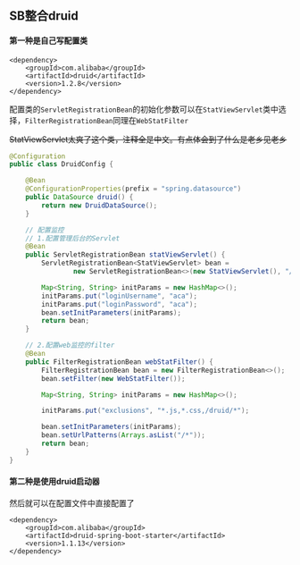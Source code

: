 ## SB整合druid
#### 第一种是自己写配置类
```
<dependency>
    <groupId>com.alibaba</groupId>
    <artifactId>druid</artifactId>
    <version>1.2.8</version>
</dependency>
```

配置类的`ServletRegistrationBean`的初始化参数可以在`StatViewServlet`类中选择，`FilterRegistrationBean`同理在`WebStatFilter`

~~StatViewServlet太爽了这个类，注释全是中文。有点体会到了什么是老乡见老乡~~
```java
@Configuration
public class DruidConfig {

    @Bean
    @ConfigurationProperties(prefix = "spring.datasource")
    public DataSource druid() {
        return new DruidDataSource();
    }

    // 配置监控
    // 1.配置管理后台的Servlet
    @Bean
    public ServletRegistrationBean statViewServlet() {
        ServletRegistrationBean<StatViewServlet> bean =
                new ServletRegistrationBean<>(new StatViewServlet(), "/druid/*");

        Map<String, String> initParams = new HashMap<>();
        initParams.put("loginUsername", "aca");
        initParams.put("loginPassword", "aca");
        bean.setInitParameters(initParams);
        return bean;
    }

    // 2.配置web监控的filter
    @Bean
    public FilterRegistrationBean webStatFilter() {
        FilterRegistrationBean bean = new FilterRegistrationBean<>();
        bean.setFilter(new WebStatFilter());

        Map<String, String> initParams = new HashMap<>();

        initParams.put("exclusions", "*.js,*.css,/druid/*");

        bean.setInitParameters(initParams);
        bean.setUrlPatterns(Arrays.asList("/*"));
        return bean;
    }
}
```

#### 第二种是使用druid启动器
然后就可以在配置文件中直接配置了
```
<dependency>
    <groupId>com.alibaba</groupId>
    <artifactId>druid-spring-boot-starter</artifactId>
    <version>1.1.13</version>
</dependency>
```